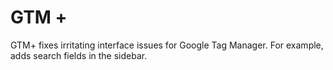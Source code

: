 # GTM +

GTM+ fixes irritating interface issues for Google Tag Manager. For example, adds search fields in the sidebar.